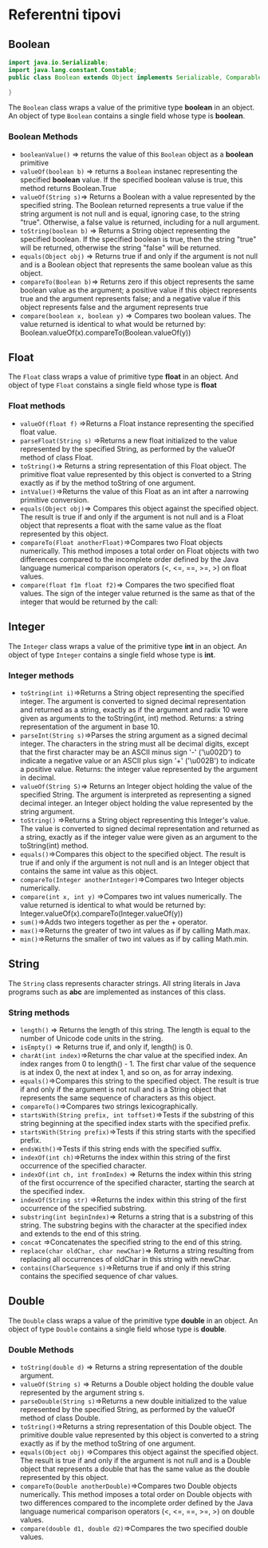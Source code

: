 # Referentni tipovi

## Boolean

```java
import java.io.Serializable;
import java.lang.constant.Constable;
public class Boolean extends Object implements Serializable, Comparable<java.lang.Boolean>, Constable{
    
}
```
The `Boolean` class wraps a value of the primitive type **boolean** in an object. An object of
type `Boolean` contains a single field whose type is **boolean**.

### Boolean Methods
- `booleanValue()` => returns the value of this `Boolean` object as a **boolean** primitive
- `valueOf(boolean b)` => returns a `Boolean` instanec representing the specified **boolean** 
value. If the specified boolean valuse is true, this method returns Boolean.True
- `valueOf(String s)`=> Returns a Boolean with a value represented by the specified string. The Boolean returned represents a true value if the string argument is not null and is equal, ignoring case, to the string "true". Otherwise, a false value is returned, including for a null argument.
- `toString(boolean b)` => Returns a String object representing the specified boolean. If the specified boolean is true, then the string "true" will be returned, otherwise the string "false" will be returned.
- `equals(Object obj)` => Returns true if and only if the argument is not null and is a Boolean object that represents the same boolean value as this object.
- `compareTo(Boolean b)`=>  Returns zero if this object represents the same boolean value as the argument; a positive value if this object represents true and the argument represents false; and a negative value if this object represents false and the argument represents true
- `compare(boolean x, boolean y)` => Compares two boolean values. The value returned is identical to what would be returned by:
  Boolean.valueOf(x).compareTo(Boolean.valueOf(y))

## Float
The `Float` class wraps a value of primitive type **float** in an object. And object of type 
`Float` constains a single field whose type is **float**

### Float methods
- `valueOf(float f)` =>Returns a Float instance representing the specified float value.
- `parseFloat(String s)` =>Returns a new float initialized to the value represented by the specified String, as performed by the valueOf method of class Float.
- `toString()`=> Returns a string representation of this Float object. The primitive float value represented by this object is converted to a String exactly as if by the method toString of one argument.
- `intValue()`=>Returns the value of this Float as an int after a narrowing primitive conversion.
- `equals(Object obj)`=> Compares this object against the specified object. The result is true if and only if the argument is not null and is a Float object that represents a float with the same value as the float represented by this object.
- `compareTo(Float anotherFloat)`=>Compares two Float objects numerically. This method imposes a total order on Float objects with two differences compared to the incomplete order defined by the Java language numerical comparison operators (<, <=, ==, >=, >) on float values.
- `compare(float f1m float f2)`=> Compares the two specified float values. The sign of the integer value returned is the same as that of the integer that would be returned by the call:

## Integer

The `Integer` class wraps a value of the primitive type **int** in an object. An object
of type `Integer` contains a single field whose type is **int**.

### Integer methods
- `toString(int i)`=>Returns a String object representing the specified integer. The argument is converted to signed decimal representation and returned as a string, exactly as if the argument and radix 10 were given as arguments to the toString(int, int) method. Returns:
  a string representation of the argument in base 10.
- `parseInt(String s)`=>Parses the string argument as a signed decimal integer. The characters in the string must all be decimal digits, except that the first character may be an ASCII minus sign '-' ('\u002D') to indicate a negative value or an ASCII plus sign '+' ('\u002B') to indicate a positive value. Returns:
  the integer value represented by the argument in decimal.
- `valueOf(String S)`=> Returns an Integer object holding the value of the specified String. The argument is interpreted as representing a signed decimal integer. an Integer object holding the value represented by the string argument.
- `toString()` =>Returns a String object representing this Integer's value. The value is converted to signed decimal representation and returned as a string, exactly as if the integer value were given as an argument to the toString(int) method.
- `equals()`=>Compares this object to the specified object. The result is true if and only if the argument is not null and is an Integer object that contains the same int value as this object.
- `compareTo(Integer anotherInteger)`=>Compares two Integer objects numerically.
- `compare(int x, int y)` =>Compares two int values numerically. The value returned is identical to what would be returned by:
  Integer.valueOf(x).compareTo(Integer.valueOf(y))
- `sum()`=>Adds two integers together as per the + operator.
- `max()`=>Returns the greater of two int values as if by calling Math.max.
- `min()`=>Returns the smaller of two int values as if by calling Math.min.

## String 
The `String` class represents character strings. All string literals in Java programs such
as **abc** are implemented as instances of this class.

### String methods
- `length()` => Returns the length of this string. The length is equal to the number of Unicode code units in the string.
- `isEmpty()` => Returns true if, and only if, length() is 0.
- `charAt(int index)`=>Returns the char value at the specified index. An index ranges from 0 to length() - 1. The first char value of the sequence is at index 0, the next at index 1, and so on, as for array indexing.
- `equals()`=>Compares this string to the specified object. The result is true if and only if the argument is not null and is a String object that represents the same sequence of characters as this object.
- `compareTo()`=>Compares two strings lexicographically.
- `startsWith(String prefix, int toffset)`=>Tests if the substring of this string beginning at the specified index starts with the specified prefix.
-  `startsWith(String prefix)`=>Tests if this string starts with the specified prefix.
- `endsWith()`=>Tests if this string ends with the specified suffix.
- `indexOf(int ch)`=>Returns the index within this string of the first occurrence of the specified character. 
- `indexOf(int ch, int fromIndex)` => Returns the index within this string of the first occurrence of the specified character, starting the search at the specified index.
- `indexOf(String str)` =>Returns the index within this string of the first occurrence of the specified substring.
- `substring(int beginIndex)`=> Returns a string that is a substring of this string. The substring begins with the character at the specified index and extends to the end of this string.
- `concat` =>Concatenates the specified string to the end of this string.
- `replace(char oldChar, char newChar)`=> Returns a string resulting from replacing all occurrences of oldChar in this string with newChar.
- `contains(CharSequence s)`=>Returns true if and only if this string contains the specified sequence of char values.

## Double
The `Double` class wraps a value of the primitive type **double** in an object. An object of type
`Double` contains a single field whose type is **double**.


### Double Methods
- `toString(double d)` => Returns a string representation of the double argument. 
- `valueOf(String s)` => Returns a Double object holding the double value represented by the argument string s.
- `parseDouble(String s)`=>Returns a new double initialized to the value represented by the specified String, as performed by the valueOf method of class Double.
- `toString()`=>Returns a string representation of this Double object. The primitive double value represented by this object is converted to a string exactly as if by the method toString of one argument.
- `equals(Object obj)` =>Compares this object against the specified object. The result is true if and only if the argument is not null and is a Double object that represents a double that has the same value as the double represented by this object. 
- `compareTo(Double anotherDouble)`=>Compares two Double objects numerically. This method imposes a total order on Double objects with two differences compared to the incomplete order defined by the Java language numerical comparison operators (<, <=, ==, >=, >) on double values.
- `compare(double d1, double d2)`=>Compares the two specified double values. 
